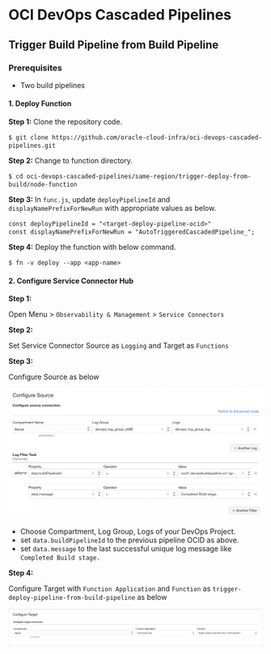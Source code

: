 # OCI DevOps Cascaded Pipelines

## Trigger Build Pipeline from Build Pipeline

### Prerequisites
* Two build pipelines

#### 1. Deploy Function
**Step 1:**
Clone the repository code.
```
$ git clone https://github.com/oracle-cloud-infra/oci-devops-cascaded-pipelines.git
```

**Step 2:**
Change to function directory.
```
$ cd oci-devops-cascaded-pipelines/same-region/trigger-deploy-from-build/node-function
```

**Step 3:**
In `func.js`, update `deployPipelineId` and `displayNamePrefixForNewRun` with appropriate values as below.

```
const deployPipelineId = "<target-deploy-pipeline-ocid>"
const displayNamePrefixForNewRun = "AutoTriggeredCascadedPipeline_";
```

**Step 4:**
Deploy the function with below command.
```
$ fn -v deploy --app <app-name>
```

#### 2. Configure Service Connector Hub
**Step 1:**

Open Menu > `Observability & Management` > `Service Connectors`

**Step 2:**

Set Service Connector Source as `Logging` and Target as `Functions`

**Step 3:**

Configure Source as below

![Service Connector Source Config](images/service-connector-source-config.png)

* Choose Compartment, Log Group, Logs of your DevOps Project.
* set `data.buildPipelineId` to the previous pipeline OCID as above.
* set `data.message` to the last successful unique log message like `Completed Build stage.`

**Step 4:**

Configure Target with `Function Application` and `Function` as `trigger-deploy-pipeline-from-build-pipeline` as below

![Service Connector Target Config](images/service-connector-target-config.png)

